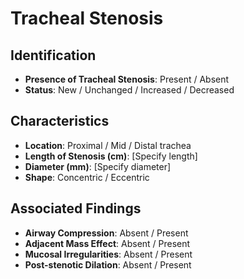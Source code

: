
# Tracheal Stenosis

## **Identification**

- **Presence of Tracheal Stenosis**: Present / Absent
- **Status**: New / Unchanged / Increased / Decreased

## **Characteristics**

- **Location**: Proximal / Mid / Distal trachea
- **Length of Stenosis (cm)**: [Specify length]
- **Diameter (mm)**: [Specify diameter]
- **Shape**: Concentric / Eccentric

## **Associated Findings**

- **Airway Compression**: Absent / Present
- **Adjacent Mass Effect**: Absent / Present
- **Mucosal Irregularities**: Absent / Present
- **Post-stenotic Dilation**: Absent / Present
